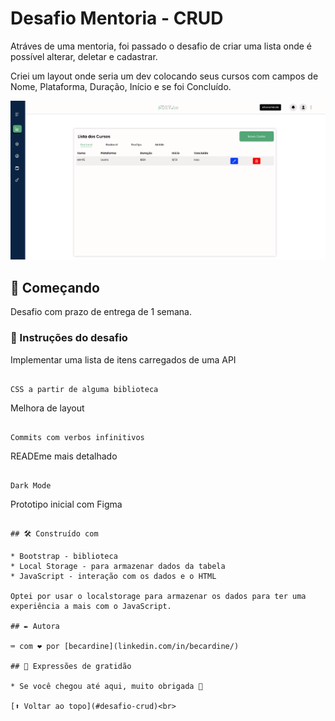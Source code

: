 # Desafio Mentoria - CRUD

Atráves de uma mentoria, foi passado o desafio de criar uma lista onde é possível alterar, deletar e cadastrar. 

Criei um layout onde seria um dev colocando seus cursos com campos de Nome, Plataforma, Duração, Início e se foi Concluído.

<img src="src/img/screenshot-tela.png" alt="Tela Inicial">

## 🚀 Começando

Desafio com prazo de entrega de 1 semana.


### 🔧 Instruções do desafio 

Implementar uma lista de itens carregados de uma API
```

CSS a partir de alguma biblioteca 
```

Melhora de layout
```

Commits com verbos infinitivos 
```

READEme mais detalhado 
```

Dark Mode
```

Prototipo inicial com Figma
```

## 🛠️ Construído com

* Bootstrap - biblioteca 
* Local Storage - para armazenar dados da tabela
* JavaScript - interação com os dados e o HTML 

Optei por usar o localstorage para armazenar os dados para ter uma experiência a mais com o JavaScript.

## ✒️ Autora

⌨️ com ❤️ por [becardine](linkedin.com/in/becardine/)

## 🎁 Expressões de gratidão

* Se você chegou até aqui, muito obrigada 📢

[⬆ Voltar ao topo](#desafio-crud)<br>

